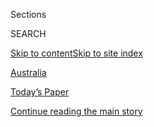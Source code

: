 <div id="app">

<div>

<div class="NYTAppHideMasthead css-zz1s19 e1suatyy0">

<div class="section css-ui9rw0 e1suatyy2">

<div class="css-11hrj97 er09x8g0">

<div class="css-6n7j50">

</div>

<span class="css-1dv1kvn">Sections</span>

<div class="css-10488qs">

<span class="css-1dv1kvn">SEARCH</span>

</div>

[Skip to content](#site-content)[Skip to site
index](#site-index)

</div>

<div id="masthead-section-label" class="css-1fnb9ct eaxe0e00">

[Australia](https://www.nytimes.com/section/world/australia)

</div>

<div class="css-10698na e1huz5gh0">

</div>

</div>

<div id="masthead-bar-one" class="section hasLinks css-15hmgas e1csuq9d3">

<div class="css-uqyvli e1csuq9d0">

</div>

<div class="css-1uqjmks e1csuq9d1">

</div>

<div class="css-9e9ivx">

[](https://myaccount.nytimes.com/auth/login?response_type=cookie&client_id=vi)

</div>

<div class="css-1bvtpon e1csuq9d2">

[Today’s Paper](https://www.nytimes.com/section/todayspaper)

</div>

</div>

</div>

</div>

<div data-aria-hidden="false">

<div id="site-content" data-role="main">

<div id="top-wrapper" class="css-15p45cc eaca97t0" type="top">

<div id="top-slug" class="css-19x0jxb eaca97t1" hidden="">

Advertisement

</div>

[Continue reading the main
story](#after-top)

<div class="ad top-wrapper" style="text-align:center;height:100%;display:block;min-height:90px">

<div id="top" class="place-ad" data-position="top" data-size-key="top">

</div>

</div>

<div id="after-top">

</div>

</div>

<div id="collection-australia" class="section css-15h4p1b e9abtgs0">

<div class="css-1j21atc e1svk9qx1">

<div class="css-fmiefx e1svk9qx2">

<div class="css-1hk7r2m eu54l5x0">

<div id="sponsor-wrapper" class="css-7a1pgi eaca97t0" type="sponsor" hidden="">

<div id="sponsor-slug" class="css-1l4mleb eaca97t1" hidden="">

Supported by

</div>

[Continue reading the main
story](#after-sponsor)

<div id="sponsor" class="ad sponsor-wrapper" style="text-align:left;height:100%;display:block">

</div>

<div id="after-sponsor">

</div>

</div>

</div>

### <span class="css-5xm8y ezz4tcd1">[World](/section/world)</span>

</div>

<div class="css-nfcc9b e1svk9qx3">

<div class="css-vl9dhg e1svk9qx5">

<div class="css-1nrhkj6 e1svk9qx6">

# Australia/New Zealand

<div class="follow-button-placeholder" data-collection-id="">

</div>

</div>

## <span>News, features and opinion curated for readers interested in Australia and the region.</span>

</div>

</div>

## <span>News, features and opinion curated for readers interested in Australia and the region.</span>

</div>

<div class="css-6knu33 eoqylgt0">

<div class="supplemental-header">

<div class="module-body">

</div>

</div>

</div>

<div class="css-185go5a e1o5byef0">

<div class="css-15cbhtu">

  - [Latest](#stream-panel)
  - <span class="css-6n7j50">Search</span>
    <div class="control">
    <div class="label-container css-1dv1kvn">
    Search
    </div>
    <div class="css-wm4t3d">
    **<span id="clear-search-input" class="css-1dv1kvn">Clear this text
    input</span>
    </div>
    </div>
    <span class="css-1iovbfw"></span>

<div id="stream-panel" class="section css-8msx5b e1jz0cab1">

<div class="css-13mho3u">

1.  
    
    <div class="css-1cp3ece">
    
    <div class="css-1l4spti">
    
    [](/2020/08/04/world/australia/sos-pacific-island.html)
    
    <div class="css-79elbk">
    
    ![](https://static01.nyt.com/images/2020/08/04/world/04sos-pacific-1/merlin_175284195_c3a56f16-aa09-45ee-9c4c-eea9738d6caf-thumbWide.jpg?quality=75&auto=webp&disable=upscale)
    
    </div>
    
    ## 3 Men Marooned in the Pacific Are Rescued After Writing SOS in the Sand
    
    Three days after their boat ran out of fuel and drifted off course
    in Micronesia, the men were found in good condition after a plane
    saw their giant plea for help spelled out on the sand.
    
    <div class="css-1nqbnmb ea5icrr0">
    
    By <span class="css-1n7hynb">Elian
    Peltier</span>
    
    </div>
    
    </div>
    
    <div class="css-1lc2l26 e1xfvim33">
    
    </div>
    
    </div>

2.  
    
    <div class="css-1cp3ece">
    
    <div class="css-1l4spti">
    
    [](/2020/08/04/world/australia/coronavirus-melbourne-lockdown.html)
    
    <div class="css-79elbk">
    
    ![](https://static01.nyt.com/images/2020/08/04/world/04virus-melbourne-1/04virus-melbourne-1-thumbWide.jpg?quality=75&auto=webp&disable=upscale)
    
    </div>
    
    ## What Lockdown 2.0 Looks Like: Harsher Rules, Deeper Confusion
    
    Melbourne, Australia’s second-largest city, is becoming a case study
    in handling a second wave of infections. There are lots of
    unanswered questions.
    
    <div class="css-1nqbnmb ea5icrr0">
    
    By <span class="css-1n7hynb">Damien
    Cave</span>
    
    </div>
    
    </div>
    
    <div class="css-1lc2l26 e1xfvim33">
    
    </div>
    
    </div>

3.  
    
    <div class="css-1cp3ece">
    
    <div class="css-1l4spti">
    
    [](/2020/08/04/magazine/behrouz-boochani-australia.html)
    
    <div class="css-79elbk">
    
    ![](https://static01.nyt.com/images/2020/08/09/magazine/09mag-Boochani-03/09mag-Boochani-03-thumbWide-v7.jpg?quality=75&auto=webp&disable=upscale)
    
    </div>
    
    ### <span class="css-m70j1g">feature</span>
    
    ## Behrouz Boochani Just Wants to Be Free
    
    He fled Iran’s Revolutionary Guard. He exposed Australia’s offshore
    detention camps — from the inside. He survived, stateless, for seven
    years. What’s next?
    
    <div class="css-1nqbnmb ea5icrr0">
    
    By <span class="css-1n7hynb">Megan K.
    Stack</span>
    
    </div>
    
    </div>
    
    <div class="css-1lc2l26 e1xfvim33">
    
    </div>
    
    </div>

4.  
    
    <div class="css-1cp3ece">
    
    <div class="css-1l4spti">
    
    [](/2020/08/03/world/australia/spearfishing-sydney-coronavirus.html)
    
    <div class="css-79elbk">
    
    ![](https://static01.nyt.com/images/2020/07/31/world/00spearfishing-dispatch-1/00spearfishing-dispatch-1-thumbWide-v2.jpg?quality=75&auto=webp&disable=upscale)
    
    </div>
    
    ### <span class="css-m70j1g">Sydney Dispatch</span>
    
    ## Taking a Spear Into the Sea, and Washing Anxiety Away
    
    I kept seeing people in Sydney carry spearguns to and from the
    ocean. To understand why, I held my breath and dived in.
    
    <div class="css-1nqbnmb ea5icrr0">
    
    By <span class="css-1n7hynb">Damien
    Cave</span>
    
    </div>
    
    </div>
    
    <div class="css-1lc2l26 e1xfvim33">
    
    </div>
    
    </div>

5.  
    
    <div class="css-1cp3ece">
    
    <div class="css-1l4spti">
    
    [](/video/world/australia/100000007269116/coronavirus-restrictions-melbourne.html)
    
    <div class="css-79elbk">
    
    ![](https://static01.nyt.com/images/2020/08/02/world/02virus-briefing-melbourne/merlin_175141296_dccccb19-1179-4660-a45f-369462798c5f-thumbWide.jpg?quality=75&auto=webp&disable=upscale)
    
    </div>
    
    ### <span class="css-5xm8y ezz4tcd1">Times</span><span class="css-1a54gqt">Video</span>
    
    ## Melbourne Tightens Lockdown as Virus Outbreak Spreads
    
    Premier Daniel Andrews of Victoria, Australia, said that starting on
    Sunday, residents in the metropolitan Melbourne area will be under
    curfew from 8 p.m. to 5 a.m.
    
    <div class="css-1nqbnmb ea5icrr0">
    
    By
    <span class="css-1n7hynb">Reuters</span>
    
    </div>
    
    </div>
    
    <div class="css-1lc2l26 e1xfvim33">
    
    </div>
    
    </div>

6.  
    
    <div class="css-1cp3ece">
    
    <div class="css-1l4spti">
    
    [](/2020/07/30/world/australia/melbourne-schools-lessons-america.html)
    
    <div class="css-79elbk">
    
    ![](https://static01.nyt.com/images/2020/07/31/world/31ausletter169-1/31ausletter169-1-thumbWide.jpg?quality=75&auto=webp&disable=upscale)
    
    </div>
    
    ### <span class="css-m70j1g">letter 169</span>
    
    ## What Can Victorian Schools Teach America About Reopening?
    
    With around 100 schools closed because of students or teachers with
    COVID-19, Australia has lessons for other countries aiming to
    reopen.
    
    <div class="css-1nqbnmb ea5icrr0">
    
    By <span class="css-1n7hynb">Besha
    Rodell</span>
    
    </div>
    
    </div>
    
    <div class="css-1lc2l26 e1xfvim33">
    
    </div>
    
    </div>

7.  
    
    <div class="css-1cp3ece">
    
    <div class="css-1l4spti">
    
    [](/2020/07/28/dining/melbourne-restaurants-coronavirus.html)
    
    <div class="css-79elbk">
    
    ![](https://static01.nyt.com/images/2020/07/29/dining/28fare1/merlin_174758739_a4877efc-01ca-4572-83a6-9213dc8aab01-thumbWide.jpg?quality=75&auto=webp&disable=upscale)
    
    </div>
    
    ### <span class="css-m70j1g">Critic’s Notebook</span>
    
    ## The Pandemic Could End the Age of Midpriced Dining
    
    When Melbourne restaurants reopened after lockdown, owners got
    creative, and dinner got far more expensive.
    
    <div class="css-1nqbnmb ea5icrr0">
    
    By <span class="css-1n7hynb">Besha
    Rodell</span>
    
    </div>
    
    </div>
    
    <div class="css-1lc2l26 e1xfvim33">
    
    </div>
    
    </div>

8.  
    
    <div class="css-1cp3ece">
    
    <div class="css-1l4spti">
    
    [](/2020/07/28/world/europe/british-australian-academic-jail-iran-qarchak.html)
    
    <div class="css-79elbk">
    
    ![](https://static01.nyt.com/images/2020/07/28/world/28iran-detainee/28iran-detainee-thumbWide.jpg?quality=75&auto=webp&disable=upscale)
    
    </div>
    
    ## British-Australian Academic Jailed in Iran Is Moved to Remote Prison
    
    Kylie Moore-Gilbert, who has denied charges of espionage, is now in
    a facility where many have been infected with the coronavirus,
    rights activists say.
    
    <div class="css-1nqbnmb ea5icrr0">
    
    By <span class="css-1n7hynb">Elian
    Peltier</span>
    
    </div>
    
    </div>
    
    <div class="css-1lc2l26 e1xfvim33">
    
    </div>
    
    </div>

9.  
    
    <div class="css-1cp3ece">
    
    <div class="css-1l4spti">
    
    [](/2020/07/28/world/australia/chinese-students-virtual-kidnapping.html)
    
    <div class="css-79elbk">
    
    ![](https://static01.nyt.com/images/2020/07/28/world/28oz-kidnappings-1/merlin_172408368_92b1bc93-97d6-4978-a0ad-cd06cd2b6909-thumbWide.jpg?quality=75&auto=webp&disable=upscale)
    
    </div>
    
    ## Australia Says Chinese Students Are Targets in ‘Virtual Kidnapping’ Scams
    
    Recent cases reveal the evolution of a crime that often exploits
    worry over family members abroad with digital savvy and
    old-fashioned coercion.
    
    <div class="css-1nqbnmb ea5icrr0">
    
    By <span class="css-1n7hynb">Damien
    Cave</span>
    
    </div>
    
    <div class="css-185051n">
    
    [阅读简体中文版](https://cn.nytimes.com/asia-pacific/20200729/chinese-students-virtual-kidnapping/ "Read in Simplified Chinese")[閱讀繁體中文版](https://cn.nytimes.com/asia-pacific/20200729/chinese-students-virtual-kidnapping/zh-hant/ "Read in Traditional Chinese")
    
    </div>
    
    </div>
    
    <div class="css-1lc2l26 e1xfvim33">
    
    </div>
    
    </div>

10. 
    
    <div class="css-1cp3ece">
    
    <div class="css-1l4spti">
    
    [](/2020/07/24/world/australia/behrouz-boochani-asylum-new-zealand.html)
    
    <div class="css-79elbk">
    
    ![](https://static01.nyt.com/images/2020/07/24/world/24newzealand-refugee1/merlin_114968585_8ac234ec-8384-4a9d-b44e-4b47958a8e82-thumbWide.jpg?quality=75&auto=webp&disable=upscale)
    
    </div>
    
    ## Refugee and Author Long Detained by Australia Gets Asylum in New Zealand
    
    Behrouz Boochani, a Kurdish-Iranian exile, said the news showed the
    vast differences between the two neighboring countries on human
    rights.
    
    <div class="css-1nqbnmb ea5icrr0">
    
    By <span class="css-1n7hynb">Livia Albeck-Ripka</span>
    
    </div>
    
    </div>
    
    <div class="css-1lc2l26 e1xfvim33">
    
    </div>
    
    </div>

<div class="css-13mho3u">

<div class="css-1t62hi8">

<div class="css-1stvaey">

Show
More

<div>

<div style="border:0;clip:rect(0 0 0 0);height:1px;margin:-1px;overflow:hidden;white-space:nowrap;padding:0;width:1px;position:absolute" data-role="log" data-aria-live="assertive">

</div>

<div style="border:0;clip:rect(0 0 0 0);height:1px;margin:-1px;overflow:hidden;white-space:nowrap;padding:0;width:1px;position:absolute" data-role="log" data-aria-live="assertive">

</div>

<div style="border:0;clip:rect(0 0 0 0);height:1px;margin:-1px;overflow:hidden;white-space:nowrap;padding:0;width:1px;position:absolute" data-role="log" data-aria-live="polite">

</div>

<div style="border:0;clip:rect(0 0 0 0);height:1px;margin:-1px;overflow:hidden;white-space:nowrap;padding:0;width:1px;position:absolute" data-role="log" data-aria-live="polite">

</div>

</div>

</div>

</div>

</div>

</div>

<div class="css-g6hk37 supplemental">

<div id="mid1-wrapper" class="css-10wkyv7 eaca97t0" type="lede">

<div id="mid1-slug" class="css-1tag3rd eaca97t1">

Advertisement

</div>

[Continue reading the main
story](#after-mid1)

<div id="mid1" class="ad mid1-wrapper" style="text-align:center;height:100%;display:block;min-height:250px">

</div>

<div id="after-mid1">

</div>

</div>

## Follow Us

<div class="module-body">

  - [**<span data-aria-hidden="true">@damiencave</span><span class="css-1dv1kvn">twitter
    page for
    @damiencave</span>](https://twitter.com/damiencave)
  - [**<span data-aria-hidden="true">@BellaKwai</span><span class="css-1dv1kvn">twitter
    page for
    @BellaKwai</span>](https://twitter.com/BellaKwai)
  - [**<span data-aria-hidden="true">@jamietarabay</span><span class="css-1dv1kvn">twitter
    page for
    @jamietarabay</span>](https://twitter.com/jamietarabay)
  - [**<span data-aria-hidden="true">@taceyrychter</span><span class="css-1dv1kvn">twitter
    page for @taceyrychter</span>](https://twitter.com/taceyrychter)

</div>

<div id="mktg-wrapper" class="css-oxle51 eaca97t0" type="mktg">

<div id="mktg-slug" class="css-1tag3rd eaca97t1">

Advertisement

</div>

[Continue reading the main
story](#after-mktg)

<div id="mktg" class="ad mktg-wrapper" style="text-align:center;height:100%;display:block">

</div>

<div id="after-mktg">

</div>

</div>

## Subscribe to the Australia Letter Newsletter

<div class="css-hftqp3">

Damien Cave, our new Australia bureau chief, shares insights on global
news, local recommendations and feedback from readers in this weekly
newsletter.

</div>

[SIGN UP](/newsletters/signup/AUST)

</div>

</div>

</div>

</div>

</div>

</div>

## Site Index

<div>

</div>

## Site Information Navigation

  - [© <span>2020</span> <span>The New York Times
    Company</span>](https://help.nytimes.com/hc/en-us/articles/115014792127-Copyright-notice)

<!-- end list -->

  - [NYTCo](https://www.nytco.com/)
  - [Contact
    Us](https://help.nytimes.com/hc/en-us/articles/115015385887-Contact-Us)
  - [Work with us](https://www.nytco.com/careers/)
  - [Advertise](https://nytmediakit.com/)
  - [T Brand Studio](http://www.tbrandstudio.com/)
  - [Your Ad
    Choices](https://www.nytimes.com/privacy/cookie-policy#how-do-i-manage-trackers)
  - [Privacy](https://www.nytimes.com/privacy)
  - [Terms of
    Service](https://help.nytimes.com/hc/en-us/articles/115014893428-Terms-of-service)
  - [Terms of
    Sale](https://help.nytimes.com/hc/en-us/articles/115014893968-Terms-of-sale)
  - [Site
    Map](https://spiderbites.nytimes.com)
  - [Help](https://help.nytimes.com/hc/en-us)
  - [Subscriptions](https://www.nytimes.com/subscription?campaignId=37WXW)

</div>

</div>
